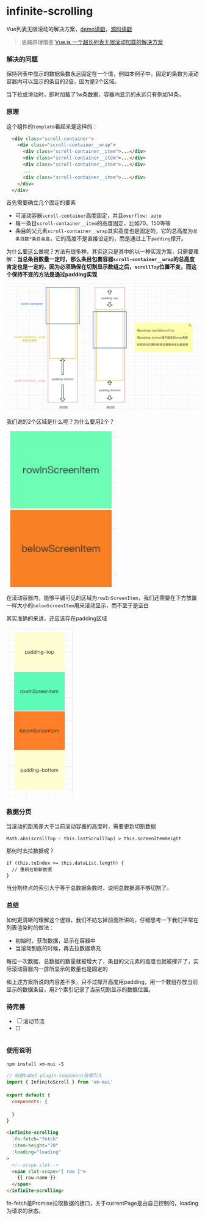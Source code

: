# infinite-scrolling
Vue列表无限滚动的解决方案，[demo请戳](http://iming.work:81/#/)，[源码请戳](https://github.com/Jmingzi/infinite-scrolling/blob/master/src/components/InfiniteScrolling.vue)

> 思路原理借鉴 [Vue.js 一个超长列表无限滚动加载的解决方案](https://juejin.im/entry/5819993fbf22ec0068aab054)

### 解决的问题

保持列表中显示的数据条数永远固定在一个值，例如本例子中，固定的条数为滚动容器内可以显示的条目的2倍，因为是2个区域。

当下拉或滑动时，即时加载了1w条数据，容器内显示的永远只有例如14条。

### 原理

这个组件的`template`看起来是这样的：
```html
  <div class="scroll-container">
    <div class="scroll-container__wrap">
      <div class="scroll-container__item">...</div>
      <div class="scroll-container__item">...</div>
      <div class="scroll-container__item">...</div>
      ...
      <div class="scroll-container__item">...</div>
    </div>
  </div>
```

首先需要确立几个固定的要素

- 可滚动容器`scroll-container`高度固定，并且`overflow: auto`
- 每一条目`scroll-container__item`的高度固定，比如70、150等等
- 条目的父元素`scroll-container__wrap`其实高度也是固定的，它的总高度为`总条目数*条目高度`，它的高度不是直接设定的，而是通过上下`padding`撑开。

为什么要这么做呢？方法有很多种，其实这只是其中的以一种实现方案，只需要理解：**当总条目数量一定时，那么条目包裹容器`scroll-container__wrap`的总高度肯定也是一定的，因为必须确保在切割显示数组之后，`scrollTop`位置不变，而这个保持不变的方法是通过padding实现**

![process](./src/assets/process.jpeg)

我们说的2个区域是什么呢？为什么要用2个？

![process](./src/assets/WechatIMG5.jpeg)

在滚动容器内，能够平铺可见的区域为`rowInScreenItem`，我们还需要在下方放置一样大小的`belowScreenItem`用来滚动显示，而不至于是空白

其实准确的来讲，还应该存在padding区域

![process](./src/assets/WechatIMG6.png)

### 数据分页

当滚动的距离差大于当前滚动容器的高度时，需要更新切割数据
```
Math.abs(scrollTop - this.lastScrollTop) > this.screenItemHeight
```

那何时去拉数据呢？

```
if (this.toIndex >= this.dataList.length) {
  // 重新拉取新数据
}
```

当分割终点的索引大于等于总数据条数时，说明总数据源不够切割了。


### 总结

如何更清晰的理解这个逻辑，我们不妨忘掉前面所讲的，仔细思考一下我们平常在列表渲染时的做法：

- 初始时，获取数据，显示在容器中
- 当滚动到底的时候，再去拉数据填充

每拉一次数据，总数据的数量就被增大了，条目的父元素的高度也就被撑开了，实际滚动容器内一屏所显示的数量也是固定的

和上述方案所说的内容差不多，只不过撑开高度用padding，用一个数组存放当前显示的数据条目，用2个索引记录了当前切割显示的数据位置。

### 待完善

- [ ] 滚动节流
- [ ] ~~~移动端添加touchmove事件~~~

### 使用说明

```
npm install xm-mui -S
```

```js
// 依赖babel-plugin-component按需引入
import { InfiniteScroll } from 'xm-mui'

export default {
  components: {

  }
}
```

```html
<infinite-scrolling
  :fn-fetch="fetch"
  :item-height="70"
  :loading="loading"
>
  <!--scope slot-->
  <span slot-scope="{ row }">
    {{ row.name }}
  </span>
</infinite-scrolling>
```
fn-fetch是Promise拉取数据的接口，关于currentPage是由自己控制的，loading为请求的状态。

